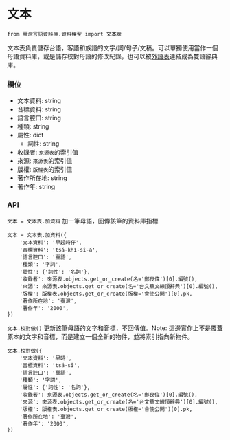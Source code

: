 # 文本

```python3
from 臺灣言語資料庫.資料模型 import 文本表
```

文本表負責儲存台語，客語和族語的文字/詞/句子/文稿。可以單獨使用當作一個母語資料庫，或是儲存校對母語的修改紀錄，也可以被[外語表](/外語表.md)連結成為雙語辭典庫。

### 欄位
* 文本資料: string
* 音標資料: string
* 語言腔口: string
* 種類: string
* 屬性: dict
  - 詞性: string
* 收錄者: `來源表`的索引值
* 來源: `來源表`的索引值
* 版權: `版權表`的索引值
* 著作所在地: string
* 著作年: string

### API

`文本 = 文本表.加資料`
加一筆母語，回傳該筆的資料庫指標
```python3
文本 = 文本表.加資料({
    '文本資料': '早起時仔',
    '音標資料': 'tsá-khí-sî-á',
    '語言腔口': '臺語',
    '種類': '字詞',
    '屬性': {'詞性': '名詞'},
    '收錄者': 來源表.objects.get_or_create(名='鄭良偉')[0].編號(),
    '來源': 來源表.objects.get_or_create(名='台文華文線頂辭典')[0].編號(),
    '版權': 版權表.objects.get_or_create(版權='會使公開')[0].pk,
    '著作所在地': '臺灣',
    '著作年': '2000',
})
```

`文本.校對做()`
更新該筆母語的文字和音標，不回傳值。Note: 這邊實作上不是覆蓋原本的文字和音標，而是建立一個全新的物件，並將索引指向新物件。
```python3
文本.校對做({
    '文本資料': '早時',
    '音標資料': 'tsá-sî',
    '語言腔口': '臺語',
    '種類': '字詞',
    '屬性': {'詞性': '名詞'},
    '收錄者': 來源表.objects.get_or_create(名='鄭良偉')[0].編號(),
    '來源': 來源表.objects.get_or_create(名='台文華文線頂辭典')[0].編號(),
    '版權': 版權表.objects.get_or_create(版權='會使公開')[0].pk,
    '著作所在地': '臺灣',
    '著作年': '2000',
})
```
